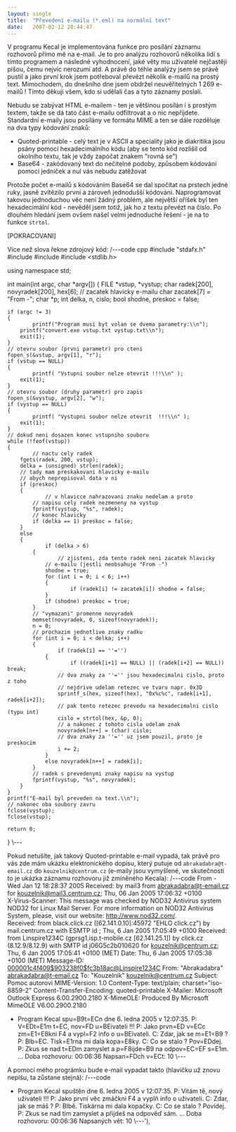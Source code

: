 ```yaml
---
layout: single
title:  "Převedení e-mailu (*.eml) na normální text"
date:   2007-02-12 20:44:47
---
```

V programu Kecal je implementována funkce pro posílání záznamu rozhovorů přímo
mě na e-mail. Je to pro analýzu rozhovorů několika lidí s tímto programem
a následné vyhodnocení, jaké věty mu uživatelé nejčastěji píšou, čemu nejvíc nerozumí
atd. A právě do téhle analýzy jsem se právě pustil a jako první krok jsem potřeboval
převézt několik e-mailů na prostý text. Mimochodem, do dnešního dne jsem obdržel
neuvěřitelných 1 269 e-mailů ! Tímto děkuji všem, kdo si udělali čas a tyto záznamy
poslali.

Nebudu se zabývat HTML e-mailem - ten je většinou posílán i s prostým textem, takže
se dá tato část e-mailu odfiltrovat a o nic nepříjdete. Standardní e-maily jsou
posílány ve formátu MIME a ten se dále rozděluje na dva typy kódování znaků:
- Quoted-printable - celý text je v ASCII a speciality jako je diakritika jsou psány pomocí hexadecimálního kódu (aby se tento kód rozlišil od okolního textu, tak je vždy započat znakem "rovná se")
- Base64 - zakódovaný text do nečitelné podoby, způsobem kódování pomocí jedniček a nul vás nebudu zatěžovat

Protože počet e-mailů s kódováním Base64 se dal spočítat na prstech jedné ruky,
jasně zvítězilo první a zároveň jednodušší kódování. Naprogramovat takovou jednoduchou
věc není žádný problém, ale největší oříšek byl ten hexadecimální kód - nevěděl jsem
totiž, jak ho z textu převézt na číslo. Po dlouhém hledání jsem ovšem našel velmi
jednoduché řešení - je na to funkce `strtol`.   

[POKRACOVANI]

Více než slova řekne zdrojový kód:
/---code cpp
#include "stdafx.h"
#include <iostream>
#include <fstream>
#include <stdlib.h>

using namespace std;

int main(int argc, char *argv[])
{
    	FILE *vstup, *vystup;
	char radek[200], novyradek[200], hex[6];
	// zacatek hlavicky e-mailu
	char zacatek[7] = "From -";
	char *p;
	int delka, n, cislo;
	bool shodne, preskoc = false;

	if (argc != 3)
	{
    		printf("Program musi byt volan se dvema parametry:\\n");
		printf("convert.exe vstup.txt vystup.txt\\n");
		exit(1);
	}
	// otevru soubor (prvni parametr) pro cteni
	fopen_s(&vstup, argv[1], "r");
	if (vstup == NULL)
	{
    		printf( "Vstupni soubor nelze otevrit !!!\\n" );
		exit(1);
	}
	// otevru soubor (druhy parametr) pro zapis
	fopen_s(&vystup, argv[2], "w");
	if (vystup == NULL)
	{
    		printf( "Vystupni soubor nelze otevrit  !!!\\n" );
		exit(1);
	}
	// dokud neni dosazen konec vstupniho souboru
	while (!feof(vstup))
	{
    		// nactu cely radek
		fgets(radek, 200, vstup);
		delka = (unsigned) strlen(radek);
		// tady mam preskakovani hlavicky e-mailu
		// abych neprepisoval data v ni
		if (preskoc)
		{
    			// v hlavicce nahrazovani znaku nedelam a proto
			// napisu cely radek nezmeneny na vystup
			fprintf(vystup, "%s", radek);
			// konec hlavicky
			if (delka == 1) preskoc = false;
		}
		else
		{
    			if (delka > 6)
			{
    				// zjisteni, zda tento radek neni zacatek hlavicky
				// e-mailu (jestli neobsahuje "From -")
				shodne = true;
				for (int i = 0; i < 6; i++)
				{
    					if (radek[i] != zacatek[i]) shodne = false;
				}
				if (shodne) preskoc = true;
			}
			// "vymazani" promenne novyradek
			memset(novyradek, 0, sizeof(novyradek));
			n = 0;
			// prochazim jednotlive znaky radku
			for (int i = 0; i < delka; i++)
			{
    				if (radek[i] == ''='')
				{
    					if ((radek[i+1] == NULL) || (radek[i+2] == NULL)) break;
					// dva znaky za ''='' jsou hexadecimalni cislo, proto z toho
					// nejdrive udelam retezec ve tvaru napr. 0x3D
					sprintf_s(hex, sizeof(hex), "0x%c%c", radek[i+1], radek[i+2]);
					// pak tento retezec prevedu na hexadecimalni cislo (typu int)
					cislo = strtol(hex, &p, 0);
					// a nakonec z tohoto cisla udelam znak
					novyradek[n++] = (char) cislo;
					// dva znaky za ''='' uz jsem pouzil, proto je preskocim
					i += 2;
				}
				else novyradek[n++] = radek[i];
			}
			// radek s prevedenymi znaky napisu na vystup
			fprintf(vystup, "%s", novyradek);
		}
	}
	printf("E-mail byl preveden na text.\\n");
	// nakonec oba soubory zavru
	fclose(vystup);
	fclose(vstup);
	
	return 0;
}
\\---

Pokud netušíte, jak takový Quoted-printable e-mail vypadá, tak právě pro vás zde
mám ukázku elektronického dopisu, který putuje od `abrakadabra@t-email.cz` do
`kouzelnik@centrum.cz` (e-maily jsou vymyšlené, ve skutečnosti to je ukázka záznamu
rozhovoru již zmíněného Kecala):
/---code
From - Wed Jan 12 18:28:37 2005
Received: by mail3 from <abrakadabra@t-email.cz> for <kouzelnik@mail3.centrum.cz>;
  Thu, 06 Jan 2005 17:06:32 +0100                                          
X-Virus-Scanner: This message was checked by NOD32 Antivirus system
	NOD32 for Linux Mail Server.
	For more information on NOD32 Antivirus System,
	please, visit our website: http://www.nod32.com/.                         
Received: from black.click.cz ([62.141.0.10]:45972 "EHLO click.cz")
        by mail.centrum.cz with ESMTP id <S279337AbVAFQFt>;
        Thu, 6 Jan 2005 17:05:49 +0100
Received: from Linspire1234C (gprsg1.isp.t-mobile.cz [62.141.25.1])
        by click.cz (8.12.9/8.12.9) with SMTP id j06G5c2b010620
        for <kouzelnik@centrum.cz>; Thu, 6 Jan 2005 17:05:41 +0100 (MET)
Date:   Thu, 6 Jan 2005 17:05:38 +0100 (MET)
Message-ID: <000001c4f409$903238f0$fc3b18ac@Linspire1234C>
From:   "Abrakadabra" <abrakadabra@t-email.cz>
To:     "Kouzelnik" <kouzelnik@centrum.cz>
Subject: Pomoc autorovi
MIME-Version: 1.0
Content-Type: text/plain;
        charset="iso-8859-2"
Content-Transfer-Encoding: quoted-printable
X-Mailer: Microsoft Outlook Express 6.00.2900.2180
X-MimeOLE: Produced By Microsoft MimeOLE V6.00.2900.2180

* Program Kecal spu=B9t=ECn dne 6. ledna 2005 v 12:07:35.
P: V=EDt=E1m t=EC, nov=FD u=BEivateli !!!
P: Jako prvn=ED v=ECc zm=E1=E8kni F4 a vypl=F2 info o u=BEivateli.
C: Zdar, jak se m=E1=B9 ?
P: Blb=EC. Tisk=E1rna mi dala kopa=E8ky.
C: Co se stalo ? Pov=EDdej.
P: Zkus se nad t=EDm zamyslet a p=F8ijde=B9 na odpov=EC=EF s=E1m.
...
Doba rozhovoru: 00:06:36   Napsan=FDch v=ECt: 10
\\---

A pomocí mého prográmku bude e-mail vypadat takto (hlavičku už znovu nepíšu, ta
zůstane stejná):
/---code
* Program Kecal spuštěn dne 6. ledna 2005 v 12:07:35.
P: Vítám tě, nový uživateli !!!
P: Jako první věc zmáčkni F4 a vyplň info o uživateli.
C: Zdar, jak se máš ?
P: Blbě. Tiskárna mi dala kopačky.
C: Co se stalo ? Povídej.
P: Zkus se nad tím zamyslet a přijdeš na odpověď sám.
...
Doba rozhovoru: 00:06:36   Napsaných vět: 10
\\---'),

